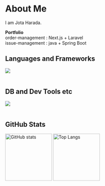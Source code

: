 # About Me

I am Jota Harada.

**Portfolio**  
order-management : Next.js + Laravel<br />
issue-management : java + Spring Boot

## Languages and Frameworks

<img src="https://skillicons.dev/icons?i=js,typescript,php,java,react,nextjs,nodejs,laravel,spring" /> <br /><br />

## DB and Dev Tools etc

<img src="https://skillicons.dev/icons?i=mysql,postgresql,docker,git,github,vscode,idea,linux,aws,vercel,figma,nginx,obsidian" /> <br /><br />

## GitHub Stats

<p align="left">
  <img alt="GitHub stats" height="150px" src="https://github-readme-stats.vercel.app/api?username=joteejotee&show_icons=true&theme=default" />
  <img alt="Top Langs" height="150px" src="https://github-readme-stats.vercel.app/api/top-langs?username=joteejotee&show_icons=true&locale=en&layout=compact" />
</p>
